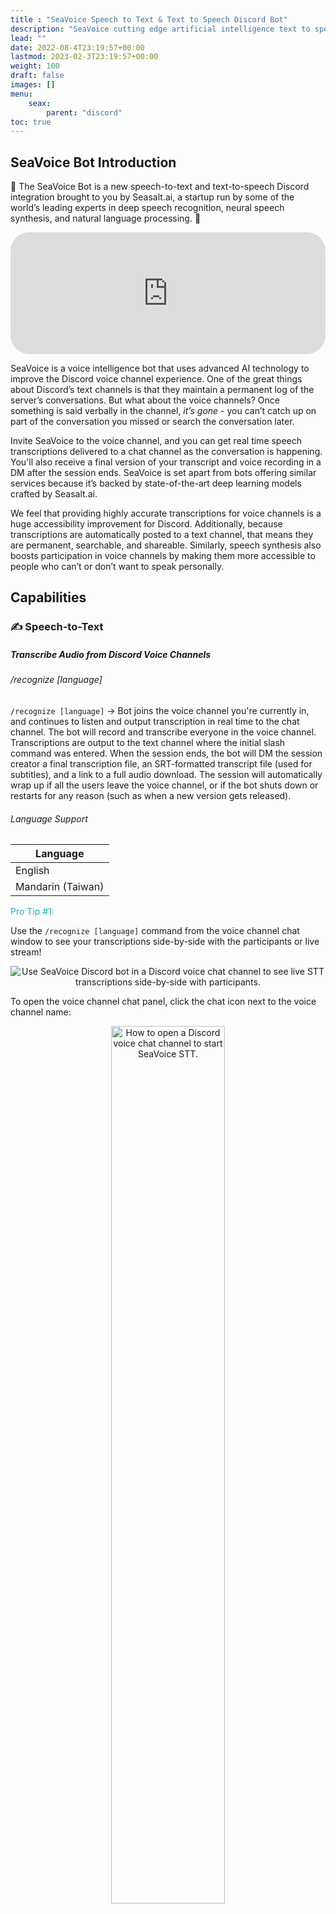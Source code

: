 ```yaml
---
title : "SeaVoice Speech to Text & Text to Speech Discord Bot"
description: "SeaVoice cutting edge artificial intelligence text to speech and speech to text Discord bot documentation"
lead: ""
date: 2022-08-4T23:19:57+00:00
lastmod: 2023-02-3T23:19:57+00:00
weight: 100
draft: false
images: []
menu:
    seax:
        parent: "discord"
toc: true
---
```


## SeaVoice Bot Introduction

🐙 The SeaVoice Bot is a new speech-to-text and text-to-speech Discord integration brought to you by Seasalt.ai, a startup run by some of the world’s leading experts in deep speech recognition, neural speech synthesis, and natural language processing. 🐙

   <iframe width="100%" height="5%" src="https://www.youtube.com/watch?v=drOVk_bexFY" title="YouTube video player" frameborder="0" allow="accelerometer; autoplay; clipboard-write; encrypted-media; gyroscope; picture-in-picture" allowfullscreen style="border-radius: 30px;"></iframe>

SeaVoice is a voice intelligence bot that uses advanced AI technology to improve the Discord voice channel experience. One of the great things about Discord’s text channels is that they maintain a permanent log of the server’s conversations. But what about the voice channels? Once something is said verbally in the channel, *it’s gone* - you can’t catch up on part of the conversation you missed or search the conversation later. 

Invite SeaVoice to the voice channel, and you can get real time speech transcriptions delivered to a chat channel as the conversation is happening. You'll also receive a final version of your transcript and voice recording in a DM after the session ends. SeaVoice is set apart from bots offering similar services because it’s backed by state-of-the-art deep learning models crafted by Seasalt.ai.

We feel that providing highly accurate transcriptions for voice channels is a huge accessibility improvement for Discord. Additionally, because transcriptions are automatically posted to a text channel, that means they are permanent, searchable, and shareable. Similarly, speech synthesis also boosts participation in voice channels by making them more accessible to people who can’t or don’t want to speak personally.

## Capabilities

### ✍️ Speech-to-Text
##### Transcribe Audio from Discord Voice Channels

###### /recognize [language]

`/recognize [language]` -> Bot joins the voice channel you're currently in, and continues to listen and output transcription in real time to the chat channel. The bot will record and transcribe everyone in the voice channel. Transcriptions are output to the text channel where the initial slash command was entered. When the session ends, the bot will DM the session creator a final transcription file, an SRT-formatted transcript file (used for subtitles), and a link to a full audio download. The session will automatically wrap up if all the users leave the voice channel, or if the bot shuts down or restarts for any reason (such as when a new version gets released).

###### Language Support

| Language          |
| ----------------- |
| English           |
| Mandarin (Taiwan) |

<p style="color:#19b6c0">Pro Tip #1:</p>

Use the `/recognize [language]` command from the voice channel chat window to see your transcriptions side-by-side with the participants or live stream!

<center>
<img src="/images/discord/discord-voice-chat-stt-side-by-side.png" alt="Use SeaVoice Discord bot in a Discord voice chat channel to see live STT transcriptions side-by-side with participants."/>
</center>

To open the voice channel chat panel, click the chat icon next to the voice channel name:

<center>
<img width="60%" src="/images/discord/discord-voice-chat-channel.png" alt="How to open a Discord voice chat channel to start SeaVoice STT.">
</center>

<p style="color:#19b6c0">Pro Tip #2:</p>

If you want to temporarily stop the bot from listening to you (like pausing the session), you can right-click on the bot in the voice channel and check `Deafen Server`. This will prevent any audio data from being sent to the bot until it is un-checked. This way, you can pause the transcription and then pick your session back up when you're ready without having to stop and start a new one!

<center>
<img width="60%" src="/images/discord/deafen-seavoice-stt-discord-bot.JPG" alt="Deafen the SeaVoice STT Discord bot to pause the live transcription.">
</center>

###### /stop

`/stop` -> Bot stops listening and leaves the voice channel. Upon running the stop command, the session creator will receive a DM with the full transcription and audio files.

### 🗣 Text-to-Speech
#### Synthesize Speech from Chat to Voice Channel 

Seasalt.ai also excels at speech synthesis. We offer a text-to-speech command, which allows users to type in a chat channel and have audio synthesized and played in a particular voice channel for them.

###### /speak [voice] [text]
To use this command, you should already be in a voice channel. In any text channel, type the `/speak` slash command and then specify which `voice` you would like to use, and enter the `text` that you would like synthesized. You can see the available voices below:

| Name      | Sex | Language          |
| --------- | --- | ----------------- |
| Orca      | M   | American English  |
| Narwhal   | M   | British English   |
| Angelfish | F   | American English  |
| Starfish  | F   | Mandarin (Taiwan) |
| Dolphin   | F   | Mandarin (Taiwan) |

### 🎙️ Record & Download
#### Export Audio & Transcriptions from Voice Channels
Users are able to download their transcriptions and full audio recordings to a file.

When the STT session ends the bot will a final transcription file, an SRT-formatted transcript file (used for subtitles), and a link to a full audio download. To download the audio, follow the link and then right click in the web browser and select "Save as...". Download links will expire after 24 hours - so if you want to a permanent copy of your file, download it to your computer.

<center>
<img src="/images/discord/seavoice-discord-bot-stt-download-message.png" alt="SeaVoice STT Discord bot sends users a message with audio and transcription download links.">
</center>

## Configuration

SeaVoice offers customizable settings for both servers and individual users.

Note: If you update any settings, you must stop and re-start any active `/recognize` sessions before the new configurations are applied.

### 👥 Server Settings
#### Configure settings for everyone in the server

###### /server_config [live_transcript] [transcript_recipients] [transcript_style] [ignore_bots] [censor]

Use the `/server_config` command to configure the settings for the *current server* that you are in. *Only users with admin permissions in the server may use this command*.
Servers currently have the following settings:

<p style="color:#19b6c0">[live_transcript]</p>

One of SeaVoice's main features is the ability to produce real-time transcriptions in the text channel.
However, some users are only interested in the *final* transcription files.
By configuring `live_transcript` to `disabled`, you can turn off the live transcriptions and only receive the final transcript files. `live_transcript` is set to `enabled` by default.

| Value        | Description                                             |
| ------------ | ------------------------------------------------------- |
| `enabled`    | Send live transcriptions as messages to the text channel|
| `disabled`   | Do not send any live transcriptions                     |

<p style="color:#19b6c0">[transcript_recipients]</p>

In addition to live transcription, SeaVoice is able to send audio recording and final transcription files.
By default, when the `/recognize` session ends, SeaVoice will send a DM to the session creator (the user who sent the `/recognize` command) with the audio and transcription files.
You can instead configure the bot to send the DM to all participants in the session, a specific text channel, or no one at all.

| Value              | Description                                                        |
| ------------------ | ------------------------------------------------------------------ |
| `session_creator`  | Sends DM only to the user who sent the `/recognize` command        |
| `participants`     | Sends DM to all users who participated in the session              |
| `this channel`     | Sends to the channel where the `/server_config` command was run    |
| `nobody`           | Does not send final message                                        |

<p style="color:#19b6c0">[transcript_style]</p>

The live transcriptions sent by SeaVoice during the `/recognize` session can be styled in two ways. 
By default, they will be sent as regular text messages, which are more condensed on the page but look plain.
You can select the `fancy` setting to have each message sent as an embed/card.
This look nicer and is easier to read, but takes up more space on the page.

| Value       | Description                                        |
| ----------- | -------------------------------------------------- |
| `plaintext` | Sends transcript messages as plain text            |
| `fancy`     | Sends transcript messages as a stylized embed card |

<center>
<img width="60%" src="/images/discord/seavoice-discord-fancy-transcript.png" alt="'Fancy' live transcription style from SeaVoice Discord.">
<img width="60%" src="/images/discord/seavoice-discord-plain-transcript.png" alt="'Plaintext' live transcription style from SeaVoice Discord.">
</center>

<p style="color:#19b6c0">[ignore_bots]</p>

If there are other bots in the voice channel while a `/recognize` session is taking place, it is possible for SeaVoice to try and transcribe them. However, the most common type of bot that participates in the voice channel is a music bot - music in general is not transcribed well and just ends up cluttering the transcription. For this reason, by default the SeaVoice bot will *ignore* other bots. However, if you want SeaVoice to try and transcribe other bots (for example if you use a different text-to-speech bot and want it to show up in the transcript) you can enable SeaVoice to listen to other bots.

| Value       | Description                                        |
| ----------- | -------------------------------------------------- |
| `ignore`    | Do not transcribe other bots                       |
| `include`   | Transcribe other bots in the STT session           |

<p style="color:#19b6c0">[censor]</p>

Some servers may want to avoid nasty language appearing in their channels. The `censor` setting allows you to enable/disable a profanity censor on all transcripts. When `censor` is set to `enabled`, it will replace any swears, slurs, or sexual words with asterisks. By default, the censor is set to `disabled`. Keep in mind that the censor just hides inappropriate words, it can't infer the meaning behind the words - so inappropriate content relayed with normal words will not be censored.

| Value        | Description                                        |
| ------------ | -------------------------------------------------- |
| `enabled`    | Censor all live and final transcripts              |
| `disabled`   | Do not censor any transcriptions                   |

### 👤 User Settings
#### Configure settings for just yourself

###### /user_config [exclude_stt]

Use the `/user_config` command to configure your personal settings for your Discord account. 
These settings will persist no matter which server you are in.
Users currently have the following settings:

<p style="color:#19b6c0">[exclude_stt]</p>

If for any reason you do not want to be included in the live transcription session, you may configure your account to be excluded from all `/recognize` sessions.

| Value       | Description                                                                      |
| ----------- | -------------------------------------------------------------------------------- |
| `include`   | Do not exclude me from STT sessions (I am OK with being recorded)                |
| `exclude`   | *Exclude* me from all STT sessions (I do not want to be transcribed or recorded) |

### ⚙️ Server Settings Status
#### Check your current server configurations

###### /server_status

Run the `/server_status` command to get a break down of your current server configurations.

<center>
<img width="60%" src="/images/discord/seavoice-discord-server-status.png" alt="SeaVoice Discord bot sends user a summary of their server configurations.">
</center>

## Language Support
Currently our text-to-speech and speech-to-text models support English and Taiwanese Mandarin. However, we're always working on creating new language models and improving our existing ones. We're working on new models for Vietnamese, Spanish, French, and more! We'd love to hear which languages you're most eager to use.

## Why SeaVoice STT & TTS?

#### 🎯 Cutting-edge Accuracy
Speech technology is our specialty. We create our own models in-house using state of the art deep learning neural network algorithms.

#### ⏱️ Real-time Transcription & Synthesis
Real-time speed is essential when you're dealing with live conversation. We guarantee you'll never fall behind in a conversation because of slow transcription speeds.

#### 📂 Downloadable Transcription & Audio Files
Not only can you watch your transcriptions in real-time, but you can download them and save them for future use! Your voice-based conversations just became permanent, searchable, and shareable. Because all our transcriptions come with timestamps, you can even use them as subtitles.

## Add SeaVoice Discord Bot to Your Server

Adding the SeaVoice bot to your server is easy! Simply click the invite link, verify your credentials with Discord, and then choose which server to add the bot to.

<div class="row justify-content-center">
    <div class="col-lg-9 col-xl-8 text-center">
        <p class="lead"></p>
        <a class="btn btn-primary btn-lg px-4 mb-2" href="https://discord.com/api/oauth2/authorize?client_id=1001955060210749492&permissions=2184436736&scope=bot%20applications.commands" role="button">Invite SeaVoice</a>
    </div>
</div>

## Community

### Official Discord Server

Join our official Discord server! We'd love to chat and find out how we can improve our bot. Our bot is in *active development* - please let us know if you find any bugs, have ideas for new features, or want to provide any feedback!

<div class="row justify-content-center">
    <iframe src="https://discordapp.com/widget?id=919037515514654721&theme=dark" width="350" height="500" allowtransparency="true" frameborder="0" sandbox="allow-popups allow-popups-to-escape-sandbox allow-same-origin allow-scripts"></iframe>
</div>  

### Also see our page on Top.gg!

Your comments and votes make SeaVoice easier to find for new users!

<a href="https://top.gg/bot/1001955060210749492">
    <img src="https://top.gg/api/widget/1001955060210749492.svg">
</a>

## Support SeaVoice

Love the SeaVoice Bot? Consider becoming a Patron! 
We will be adding Patreon tiers and a premium version of the bot soon - but don't worry, the core functionality of the bot will remain free for everyone!

<a href="https://www.patreon.com/bePatron?u=88101525" data-patreon-widget-type="become-patron-button">Become a Patron!</a>
<script async src="https://c6.patreon.com/becomePatronButton.bundle.js"></script>


<p style="color:#ffffff">.</p>
<p style="color:#ffffff">.</p>
<p style="color:#ffffff">.</p>
<p style="color:#ffffff">.</p>
